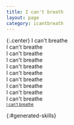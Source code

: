 ```yaml
---
title: I can't breath
layout: page
category: icantbreath
---
```


{:.center}
<a style="text-decoration: none; font-size: 100%; font-weight: normal;" href="https://www.npr.org/2017/10/23/559498678/i-can-t-breathe-explores-life-and-death-at-the-hands-of-police">
I can't breathe<br>
I can't breathe<br>
I can't breathe<br>
I can't breathe<br>
I can't breathe<br>
I can't breathe<br>
I can't breathe<br>
I can't breathe<br>
I can't breathe<br>
I can't breathe<br>
<span style="font-size: 75%; text-decoration: underline;">I can't breathe</span>
</a>

{:#generated-skills}
